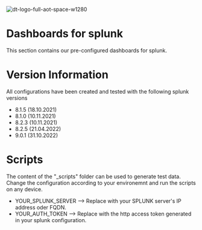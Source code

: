 ![dt-logo-full-aot-space-w1280](https://user-images.githubusercontent.com/83282694/116271495-5219b100-a780-11eb-9e1a-f929d2e3cbdc.png)
# Dashboards for splunk
This section contains our pre-configured dashboards for splunk.

# Version Information
All configurations have been created and tested with the following splunk versions
- 8.1.5 (18.10.2021)
- 8.1.0 (10.11.2021)
- 8.2.3 (10.11.2021)
- 8.2.5 (21.04.2022)
- 9.0.1 (31.10.2022)

# Scripts
The content of the "_scripts" folder can be used to generate test data. Change the configuration according to your environemnt and run the scripts on any device.
- YOUR_SPLUNK_SERVER --> Replace with your SPLUNK server's IP address oder FQDN.
- YOUR_AUTH_TOKEN --> Replace with the http access token generated in your splunk configuration.